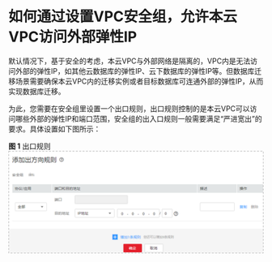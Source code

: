 # 如何通过设置VPC安全组，允许本云VPC访问外部弹性IP<a name="drs_01_0112"></a>

默认情况下，基于安全的考虑，本云VPC与外部网络是隔离的，VPC内是无法访问外部的弹性IP，如其他云数据库的弹性IP、云下数据库的弹性IP等。但数据库迁移场景需要确保本云VPC内的迁移实例或者目标数据库可连通外部的弹性IP，从而实现数据库迁移。

为此，您需要在安全组里设置一个出口规则，出口规则控制的是本云VPC可以访问哪些外部的弹性IP和端口范围，安全组的出入口规则一般需要满足“严进宽出”的要求。具体设置如下图所示：

**图 1**  出口规则<a name="fig4801589201"></a>  
![](figures/出口规则.png "出口规则")


